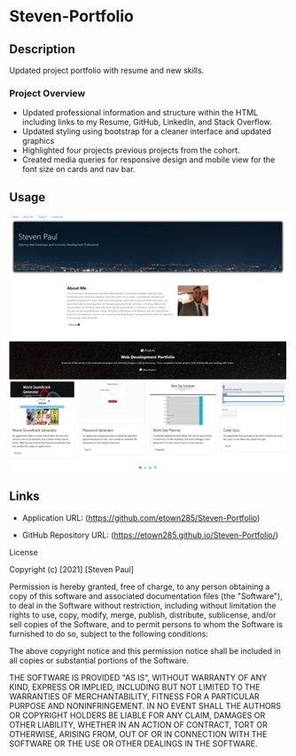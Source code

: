 # Steven-Portfolio

## Description 
Updated project portfolio with resume and new skills. 

### Project Overview

* Updated professional information and structure within the HTML including links to my Resume, GitHub, LinkedIn, and Stack Overflow. 
* Updated styling using bootstrap for a cleaner interface and updated graphics
* Highlighted four projects previous projects from the cohort. 
* Created media queries for responsive design and mobile view for the font size on cards and nav bar. 

 

## Usage

![Screenshot](assets\StevenPortfolio.png)

## Links

* Application URL: (https://github.com/etown285/Steven-Portfolio)

* GitHub Repository URL: (https://etown285.github.io/Steven-Portfolio/)

License

Copyright (c) [2021] [Steven Paul]

Permission is hereby granted, free of charge, to any person obtaining a copy of this software and associated documentation files (the "Software"), to deal in the Software without restriction, including without limitation the rights to use, copy, modify, merge, publish, distribute, sublicense, and/or sell copies of the Software, and to permit persons to whom the Software is furnished to do so, subject to the following conditions:

The above copyright notice and this permission notice shall be included in all copies or substantial portions of the Software.

THE SOFTWARE IS PROVIDED "AS IS", WITHOUT WARRANTY OF ANY KIND, EXPRESS OR IMPLIED, INCLUDING BUT NOT LIMITED TO THE WARRANTIES OF MERCHANTABILITY, FITNESS FOR A PARTICULAR PURPOSE AND NONINFRINGEMENT. IN NO EVENT SHALL THE AUTHORS OR COPYRIGHT HOLDERS BE LIABLE FOR ANY CLAIM, DAMAGES OR OTHER LIABILITY, WHETHER IN AN ACTION OF CONTRACT, TORT OR OTHERWISE, ARISING FROM, OUT OF OR IN CONNECTION WITH THE SOFTWARE OR THE USE OR OTHER DEALINGS IN THE SOFTWARE.
